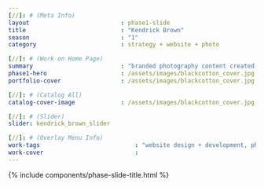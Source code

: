 ```yaml
---
[//]: # (Meta Info)
layout                          : phase1-slide
title 					        : "Kendrick Brown"
season				            : "1"
category						: strategy + website + photo

[//]: # (Work on Home Page)
summary                         : "branded photography content created for website"
phase1-hero                     : /assets/images/blackcotton_cover.jpg
portfolio-cover                 : /assets/images/blackcotton_cover.jpg

[//]: # (Catalog All)
catalog-cover-image				: /assets/images/blackcotton_cover.jpg

[//]: # (Slider)
slider: kendrick_brown_slider

[//]: # (Overlay Menu Info)
work-tags 							: "website design + development, photography, art direction, creative direction"
work-cover							:
---
```


{% include components/phase-slide-title.html %}

